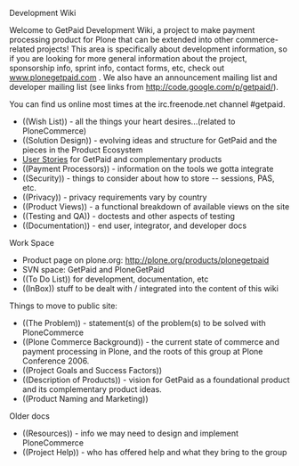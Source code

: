 Development Wiki

Welcome to GetPaid Development Wiki, a project to make payment processing product for Plone that can be extended into other commerce-related projects! This area is specifically about development information, so if you are looking for more general information about the project, sponsorship info, sprint info, contact forms, etc, check out www.plonegetpaid.com . We also have an announcement mailing list and developer mailing list (see links from http://code.google.com/p/getpaid/).

You can find us online most times at the irc.freenode.net channel #getpaid.

  * ((Wish List)) - all the things your heart desires...(related to PloneCommerce)
  * ((Solution Design)) - evolving ideas and structure for GetPaid and the pieces in the Product Ecosystem
  * [User Stories](http://code.google.com/p/support/w/list) for GetPaid and complementary products
  * ((Payment Processors)) - information on the tools we gotta integrate
  * ((Security)) - things to consider about how to store -- sessions, PAS, etc.
  * ((Privacy)) - privacy requirements vary by country
  * ((Product Views)) - a functional breakdown of available views on the site
  * ((Testing and QA)) - doctests and other aspects of testing
  * ((Documentation)) - end user, integrator, and developer docs


Work Space

  * Product page on plone.org: http://plone.org/products/plonegetpaid
  * SVN space: GetPaid and PloneGetPaid
  * ((To Do List)) for development, documentation, etc
  * ((InBox)) stuff to be dealt with / integrated into the content of this wiki

Things to move to public site:

  * ((The Problem)) - statement(s) of the problem(s) to be solved with PloneCommerce
  * ((Plone Commerce Background)) - the current state of commerce and payment processing in Plone, and the roots of this group at Plone Conference 2006.
  * ((Project Goals and Success Factors))
  * ((Description of Products)) - vision for GetPaid as a foundational product and its complementary product ideas.
  * ((Product Naming and Marketing))


Older docs

  * ((Resources)) - info we may need to design and implement PloneCommerce
  * ((Project Help)) - who has offered help and what they bring to the group